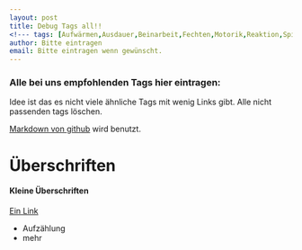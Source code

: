 ```yaml
---
layout: post
title: Debug Tags all!!
<!--- tags: [Aufwärmen,Ausdauer,Beinarbeit,Fechten,Motorik,Reaktion,Spiele,fechten,TRP,zuHause,Spiel_testen,Spiele_beliebt,SuchtTag] --->
author: Bitte eintragen
email: Bitte eintragen wenn gewünscht.
---
```


### Alle bei uns empfohlenden Tags hier eintragen:
Idee ist das es nicht viele ähnliche Tags mit wenig Links gibt.
Alle nicht passenden tags löschen. 

[Markdown von github](https://guides.github.com/features/mastering-markdown/) wird benutzt.

# Überschriften

#### Kleine Überschriften

[Ein Link](http://fechten-hamm.de)

* Aufzählung
* mehr